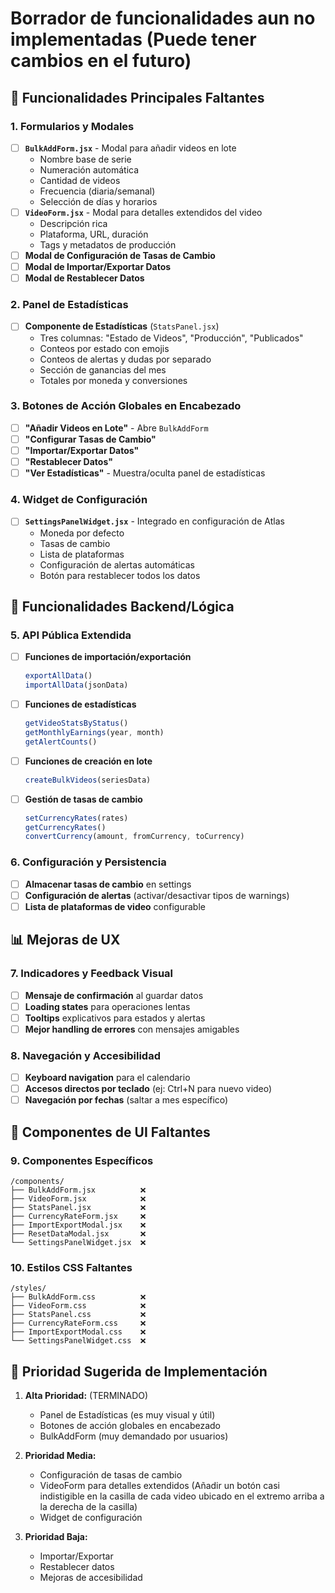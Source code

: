 # Borrador de funcionalidades aun no implementadas (Puede tener cambios en el futuro)

## 🚀 Funcionalidades Principales Faltantes

### 1. **Formularios y Modales**
- [ ] **`BulkAddForm.jsx`** - Modal para añadir videos en lote
  - Nombre base de serie
  - Numeración automática
  - Cantidad de videos
  - Frecuencia (diaria/semanal)
  - Selección de días y horarios
- [ ] **`VideoForm.jsx`** - Modal para detalles extendidos del video
  - Descripción rica
  - Plataforma, URL, duración
  - Tags y metadatos de producción
- [ ] **Modal de Configuración de Tasas de Cambio**
- [ ] **Modal de Importar/Exportar Datos**
- [ ] **Modal de Restablecer Datos**

### 2. **Panel de Estadísticas**
- [ ] **Componente de Estadísticas** (`StatsPanel.jsx`)
  - Tres columnas: "Estado de Videos", "Producción", "Publicados"
  - Conteos por estado con emojis
  - Conteos de alertas y dudas por separado
  - Sección de ganancias del mes
  - Totales por moneda y conversiones

### 3. **Botones de Acción Globales en Encabezado**
- [ ] **"Añadir Videos en Lote"** - Abre `BulkAddForm`
- [ ] **"Configurar Tasas de Cambio"**
- [ ] **"Importar/Exportar Datos"**
- [ ] **"Restablecer Datos"**
- [ ] **"Ver Estadísticas"** - Muestra/oculta panel de estadísticas

### 4. **Widget de Configuración**
- [ ] **`SettingsPanelWidget.jsx`** - Integrado en configuración de Atlas
  - Moneda por defecto
  - Tasas de cambio
  - Lista de plataformas
  - Configuración de alertas automáticas
  - Botón para restablecer todos los datos

## 🔧 Funcionalidades Backend/Lógica

### 5. **API Pública Extendida**
- [ ] **Funciones de importación/exportación**
  ```javascript
  exportAllData()
  importAllData(jsonData)
  ```
- [ ] **Funciones de estadísticas**
  ```javascript
  getVideoStatsByStatus()
  getMonthlyEarnings(year, month)
  getAlertCounts()
  ```
- [ ] **Funciones de creación en lote**
  ```javascript
  createBulkVideos(seriesData)
  ```
- [ ] **Gestión de tasas de cambio**
  ```javascript
  setCurrencyRates(rates)
  getCurrencyRates()
  convertCurrency(amount, fromCurrency, toCurrency)
  ```

### 6. **Configuración y Persistencia**
- [ ] **Almacenar tasas de cambio** en settings
- [ ] **Configuración de alertas** (activar/desactivar tipos de warnings)
- [ ] **Lista de plataformas de video** configurable

## 📊 Mejoras de UX

### 7. **Indicadores y Feedback Visual**
- [ ] **Mensaje de confirmación** al guardar datos
- [ ] **Loading states** para operaciones lentas
- [ ] **Tooltips** explicativos para estados y alertas
- [ ] **Mejor handling de errores** con mensajes amigables

### 8. **Navegación y Accesibilidad**
- [ ] **Keyboard navigation** para el calendario
- [ ] **Accesos directos por teclado** (ej: Ctrl+N para nuevo video)
- [ ] **Navegación por fechas** (saltar a mes específico)

## 🎨 Componentes de UI Faltantes

### 9. **Componentes Específicos**
```
/components/
├── BulkAddForm.jsx          ❌
├── VideoForm.jsx            ❌  
├── StatsPanel.jsx           ❌
├── CurrencyRateForm.jsx     ❌
├── ImportExportModal.jsx    ❌
├── ResetDataModal.jsx       ❌
└── SettingsPanelWidget.jsx  ❌
```

### 10. **Estilos CSS Faltantes**
```
/styles/
├── BulkAddForm.css          ❌
├── VideoForm.css            ❌
├── StatsPanel.css           ❌
├── CurrencyRateForm.css     ❌
├── ImportExportModal.css    ❌
└── SettingsPanelWidget.css  ❌
```

## 🔄 Prioridad Sugerida de Implementación

1. **Alta Prioridad:** (TERMINADO)
   - Panel de Estadísticas (es muy visual y útil)
   - Botones de acción globales en encabezado
   - BulkAddForm (muy demandado por usuarios)

2. **Prioridad Media:**
   - Configuración de tasas de cambio
   - VideoForm para detalles extendidos (Añadir un botón casi indistigible en la casilla de cada video ubicado en el extremo arriba a la derecha de la casilla)
   - Widget de configuración

3. **Prioridad Baja:**
   - Importar/Exportar
   - Restablecer datos
   - Mejoras de accesibilidad
